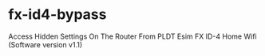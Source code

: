 # fx-id4-bypass
Access Hidden Settings On The Router From PLDT Esim FX ID-4 Home Wifi (Software version v1.1)
